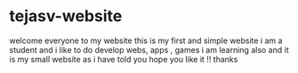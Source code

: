 # tejasv-website
welcome everyone to my website  this is my first and simple website i am a student and i like to do develop webs, apps , games  i am learning also and it is my small website as i have told you hope you like it !! thanks 
